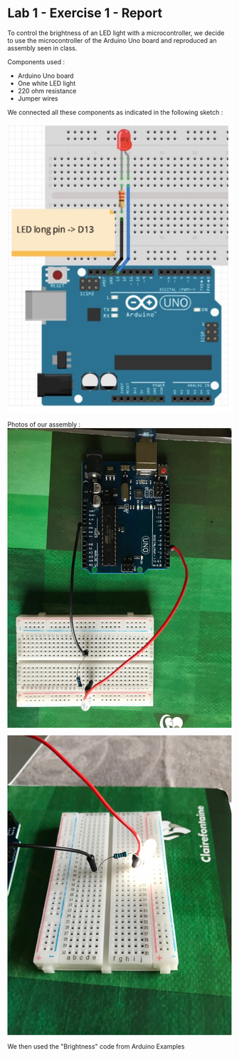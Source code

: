 # Lab 1 -  Exercise 1 -  Report

To control the brightness of an LED light with a microcontroller, we decide to use the microcontroller of the Arduino Uno board and reproduced an assembly seen in class. 

Components used :
- Arduino Uno board
- One white LED light
- 220 ohm resistance
- Jumper wires

We connected all these components as indicated in the following sketch :

![](Sketch.png?raw=true)




Photos of our assembly : 
![](With_microcontroller.png?raw=true)


![](With_Microcontroller2.png?raw=true)



We then used the "Brightness" code from Arduino Examples
